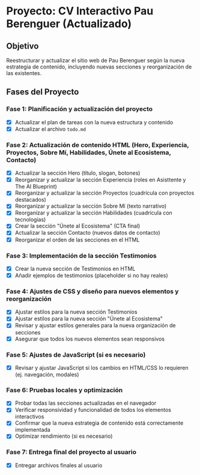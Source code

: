 # Proyecto: CV Interactivo Pau Berenguer (Actualizado)

## Objetivo
Reestructurar y actualizar el sitio web de Pau Berenguer según la nueva estrategia de contenido, incluyendo nuevas secciones y reorganización de las existentes.

## Fases del Proyecto

### Fase 1: Planificación y actualización del proyecto
- [x] Actualizar el plan de tareas con la nueva estructura y contenido
- [x] Actualizar el archivo `todo.md`

### Fase 2: Actualización de contenido HTML (Hero, Experiencia, Proyectos, Sobre Mí, Habilidades, Únete al Ecosistema, Contacto)
- [x] Actualizar la sección Hero (título, slogan, botones)
- [x] Reorganizar y actualizar la sección Experiencia (roles en Asisttente y The AI Blueprint)
- [x] Reorganizar y actualizar la sección Proyectos (cuadrícula con proyectos destacados)
- [x] Reorganizar y actualizar la sección Sobre Mí (texto narrativo)
- [x] Reorganizar y actualizar la sección Habilidades (cuadrícula con tecnologías)
- [x] Crear la sección "Únete al Ecosistema" (CTA final)
- [x] Actualizar la sección Contacto (nuevos datos de contacto)
- [x] Reorganizar el orden de las secciones en el HTML

### Fase 3: Implementación de la sección Testimonios
- [x] Crear la nueva sección de Testimonios en HTML
- [x] Añadir ejemplos de testimonios (placeholder si no hay reales)

### Fase 4: Ajustes de CSS y diseño para nuevos elementos y reorganización
- [x] Ajustar estilos para la nueva sección Testimonios
- [x] Ajustar estilos para la nueva sección "Únete al Ecosistema"
- [x] Revisar y ajustar estilos generales para la nueva organización de secciones
- [x] Asegurar que todos los nuevos elementos sean responsivos

### Fase 5: Ajustes de JavaScript (si es necesario)
- [x] Revisar y ajustar JavaScript si los cambios en HTML/CSS lo requieren (ej. navegación, modales)

### Fase 6: Pruebas locales y optimización
- [x] Probar todas las secciones actualizadas en el navegador
- [x] Verificar responsividad y funcionalidad de todos los elementos interactivos
- [x] Confirmar que la nueva estrategia de contenido está correctamente implementada
- [x] Optimizar rendimiento (si es necesario)

### Fase 7: Entrega final del proyecto al usuario
- [x] Entregar archivos finales al usuario

